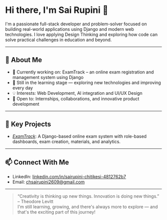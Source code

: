 # Hi there, I'm Sai Rupini 👋

I'm a passionate full-stack developer and problem-solver focused on building real-world applications using Django and modern web technologies. I love applying Design Thinking and exploring how code can solve practical challenges in education and beyond.

---

## 🚀 About Me
- 🔭 Currently working on: ExamTrack – an online exam registration and management system using Django
- 🌱 Still in the learning stage — exploring new technologies and improving every day
- 💡 Interests: Web Development, AI integration and UI/UX Design
- 💼 Open to: Internships, collaborations, and innovative product development

---

## 🧩 Key Projects
- [*ExamTrack*](https://github.com/Sai-rupini/ExamTrack): A Django-based online exam system with role-based dashboards, exam creation, materials, and analytics.

---


## 📫 Connect With Me
- LinkedIn: [linkedin.com/in/sairupini-chitikesi-4812762b7](https://linkedin.com/in/sairupini-chitikesi-4812762b7)
- Email: chsairupini2609@gmail.com

---

> “Creativity is thinking up new things. Innovation is doing new things.” – Theodore Levitt  
> I'm still learning, growing, and there's always more to explore — and that's the exciting part of this journey!
